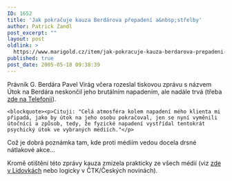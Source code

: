 ```yaml
---
ID: 1652
title: 'Jak pokračuje kauza Berdárova přepadení a&nbsp;střelby'
author: Patrick Zandl
post_excerpt: ""
layout: post
oldlink: >
  https://www.marigold.cz/item/jak-pokracuje-kauza-berdarova-prepadeni-a-strelby
published: true
post_date: 2005-05-18 09:38:39
---
```

<p>Právník G. Berdára Pavel Virág včera rozeslal tiskovou zprávu s názvem Útok na Berdára neskončil jeho brutálním napadením, ale nadále trvá (třeba <a href="http://www.telefonie.cz/zprava.asp?id=5602">zde na Telefonii</a>). </p>

	<blockquote><p>Cituji: "Celá atmosféra kolem napadení mého klienta mi připadá, jako by útok na jeho osobu pokračoval, jen se nyní vyměnili útočníci a způsob, tedy, že fyzické napadení vystřídal tentokrát psychický útok ve vybraných médiích."</p>
</blockquote>
<p> Což je dobrá poznámka tam, kde proti médiím vedou docela drsné nátlakové akce... </p>

<p>Kromě otištění této zprávy kauza zmizela prakticky ze všech médií (viz <a href="http://lidovky.centrum.cz/domov/clanek.phtml?id=356080">zde v Lidovkách</a> nebo logicky v ČTK/Českých novinách).
</p>
